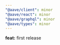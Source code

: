 ```yaml
---
"@aave/client": minor
"@aave/react": minor
"@aave/graphql": minor
"@aave/types": minor
---
```


**feat:** first release
